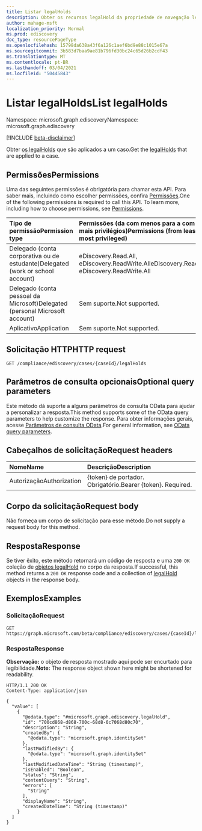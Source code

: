 ```yaml
---
title: Listar legalHolds
description: Obter os recursos legalHold da propriedade de navegação legalHolds.
author: mahage-msft
localization_priority: Normal
ms.prod: ediscovery
doc_type: resourcePageType
ms.openlocfilehash: 15798da638a43f6a126c1aef6bd9e88c1015e67a
ms.sourcegitcommit: 3b583d7baa9ae81b796fd30bc24c65d26b2cdf43
ms.translationtype: MT
ms.contentlocale: pt-BR
ms.lasthandoff: 03/04/2021
ms.locfileid: "50445843"
---
```

# <a name="list-legalholds"></a><span data-ttu-id="5eb4b-103">Listar legalHolds</span><span class="sxs-lookup"><span data-stu-id="5eb4b-103">List legalHolds</span></span>

<span data-ttu-id="5eb4b-104">Namespace: microsoft.graph.ediscovery</span><span class="sxs-lookup"><span data-stu-id="5eb4b-104">Namespace: microsoft.graph.ediscovery</span></span>

[!INCLUDE [beta-disclaimer](../../includes/beta-disclaimer.md)]

<span data-ttu-id="5eb4b-105">Obter [os legalHolds](../resources/ediscovery-legalhold.md) que são aplicados a um caso.</span><span class="sxs-lookup"><span data-stu-id="5eb4b-105">Get the [legalHolds](../resources/ediscovery-legalhold.md) that are applied to a case.</span></span>

## <a name="permissions"></a><span data-ttu-id="5eb4b-106">Permissões</span><span class="sxs-lookup"><span data-stu-id="5eb4b-106">Permissions</span></span>

<span data-ttu-id="5eb4b-p101">Uma das seguintes permissões é obrigatória para chamar esta API. Para saber mais, incluindo como escolher permissões, confira [Permissões](/graph/permissions-reference).</span><span class="sxs-lookup"><span data-stu-id="5eb4b-p101">One of the following permissions is required to call this API. To learn more, including how to choose permissions, see [Permissions](/graph/permissions-reference).</span></span>

|<span data-ttu-id="5eb4b-109">Tipo de permissão</span><span class="sxs-lookup"><span data-stu-id="5eb4b-109">Permission type</span></span>|<span data-ttu-id="5eb4b-110">Permissões (da com menos para a com mais privilégios)</span><span class="sxs-lookup"><span data-stu-id="5eb4b-110">Permissions (from least to most privileged)</span></span>|
|:---|:---|
|<span data-ttu-id="5eb4b-111">Delegado (conta corporativa ou de estudante)</span><span class="sxs-lookup"><span data-stu-id="5eb4b-111">Delegated (work or school account)</span></span>|<span data-ttu-id="5eb4b-112">eDiscovery.Read.All, eDiscovery.ReadWrite.All</span><span class="sxs-lookup"><span data-stu-id="5eb4b-112">eDiscovery.Read.All, eDiscovery.ReadWrite.All</span></span>|
|<span data-ttu-id="5eb4b-113">Delegado (conta pessoal da Microsoft)</span><span class="sxs-lookup"><span data-stu-id="5eb4b-113">Delegated (personal Microsoft account)</span></span>|<span data-ttu-id="5eb4b-114">Sem suporte.</span><span class="sxs-lookup"><span data-stu-id="5eb4b-114">Not supported.</span></span>|
|<span data-ttu-id="5eb4b-115">Aplicativo</span><span class="sxs-lookup"><span data-stu-id="5eb4b-115">Application</span></span>|<span data-ttu-id="5eb4b-116">Sem suporte.</span><span class="sxs-lookup"><span data-stu-id="5eb4b-116">Not supported.</span></span>|

## <a name="http-request"></a><span data-ttu-id="5eb4b-117">Solicitação HTTP</span><span class="sxs-lookup"><span data-stu-id="5eb4b-117">HTTP request</span></span>

<!-- {
  "blockType": "ignored"
}
-->

``` http
GET /compliance/ediscovery/cases/{caseId}/legalHolds
```

## <a name="optional-query-parameters"></a><span data-ttu-id="5eb4b-118">Parâmetros de consulta opcionais</span><span class="sxs-lookup"><span data-stu-id="5eb4b-118">Optional query parameters</span></span>

<span data-ttu-id="5eb4b-119">Este método dá suporte a alguns parâmetros de consulta OData para ajudar a personalizar a resposta.</span><span class="sxs-lookup"><span data-stu-id="5eb4b-119">This method supports some of the OData query parameters to help customize the response.</span></span> <span data-ttu-id="5eb4b-120">Para obter informações gerais, acesse [Parâmetros de consulta OData](/graph/query-parameters).</span><span class="sxs-lookup"><span data-stu-id="5eb4b-120">For general information, see [OData query parameters](/graph/query-parameters).</span></span>

## <a name="request-headers"></a><span data-ttu-id="5eb4b-121">Cabeçalhos de solicitação</span><span class="sxs-lookup"><span data-stu-id="5eb4b-121">Request headers</span></span>

|<span data-ttu-id="5eb4b-122">Nome</span><span class="sxs-lookup"><span data-stu-id="5eb4b-122">Name</span></span>|<span data-ttu-id="5eb4b-123">Descrição</span><span class="sxs-lookup"><span data-stu-id="5eb4b-123">Description</span></span>|
|:---|:---|
|<span data-ttu-id="5eb4b-124">Autorização</span><span class="sxs-lookup"><span data-stu-id="5eb4b-124">Authorization</span></span>|<span data-ttu-id="5eb4b-p103">{token} de portador. Obrigatório.</span><span class="sxs-lookup"><span data-stu-id="5eb4b-p103">Bearer {token}. Required.</span></span>|

## <a name="request-body"></a><span data-ttu-id="5eb4b-127">Corpo da solicitação</span><span class="sxs-lookup"><span data-stu-id="5eb4b-127">Request body</span></span>

<span data-ttu-id="5eb4b-128">Não forneça um corpo de solicitação para esse método.</span><span class="sxs-lookup"><span data-stu-id="5eb4b-128">Do not supply a request body for this method.</span></span>

## <a name="response"></a><span data-ttu-id="5eb4b-129">Resposta</span><span class="sxs-lookup"><span data-stu-id="5eb4b-129">Response</span></span>

<span data-ttu-id="5eb4b-130">Se tiver êxito, este método retornará um código de resposta e uma `200 OK` coleção de [objetos legalHold](../resources/ediscovery-legalhold.md) no corpo da resposta.</span><span class="sxs-lookup"><span data-stu-id="5eb4b-130">If successful, this method returns a `200 OK` response code and a collection of [legalHold](../resources/ediscovery-legalhold.md) objects in the response body.</span></span>

## <a name="examples"></a><span data-ttu-id="5eb4b-131">Exemplos</span><span class="sxs-lookup"><span data-stu-id="5eb4b-131">Examples</span></span>

### <a name="request"></a><span data-ttu-id="5eb4b-132">Solicitação</span><span class="sxs-lookup"><span data-stu-id="5eb4b-132">Request</span></span>

<!-- {
  "blockType": "request",
  "name": "list_legalhold"
}
-->

``` http
GET https://graph.microsoft.com/beta/compliance/ediscovery/cases/{caseId}/legalHolds
```

### <a name="response"></a><span data-ttu-id="5eb4b-133">Resposta</span><span class="sxs-lookup"><span data-stu-id="5eb4b-133">Response</span></span>

<span data-ttu-id="5eb4b-134">**Observação:** o objeto de resposta mostrado aqui pode ser encurtado para legibilidade.</span><span class="sxs-lookup"><span data-stu-id="5eb4b-134">**Note:** The response object shown here might be shortened for readability.</span></span>
<!-- {
  "blockType": "response",
  "truncated": true,
  "@odata.type": "Collection(microsoft.graph.ediscovery.legalHold)"
}
-->

``` http
HTTP/1.1 200 OK
Content-Type: application/json

{
  "value": [
    {
      "@odata.type": "#microsoft.graph.ediscovery.legalHold",
      "id": "700cd868-d868-700c-68d8-0c7068d80c70",
      "description": "String",
      "createdBy": {
        "@odata.type": "microsoft.graph.identitySet"
      },
      "lastModifiedBy": {
        "@odata.type": "microsoft.graph.identitySet"
      },
      "lastModifiedDateTime": "String (timestamp)",
      "isEnabled": "Boolean",
      "status": "String",
      "contentQuery": "String",
      "errors": [
        "String"
      ],
      "displayName": "String",
      "createdDateTime": "String (timestamp)"
    }
  ]
}
```
